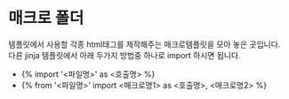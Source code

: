 # 매크로 폴더

템플릿에서 사용할 각종 html태그를 제작해주는 매크로템플릿을 모아 놓은 곳입니다.
다른 jinja 템플릿에서 아래 두가지 방법중 하나로 import 하시면 됩니다.
- {% import '<파일명>' as <호출명> %}
- {% from '<파일명>' import <매크로명1> as <호출명>, <매크로명2> %}

